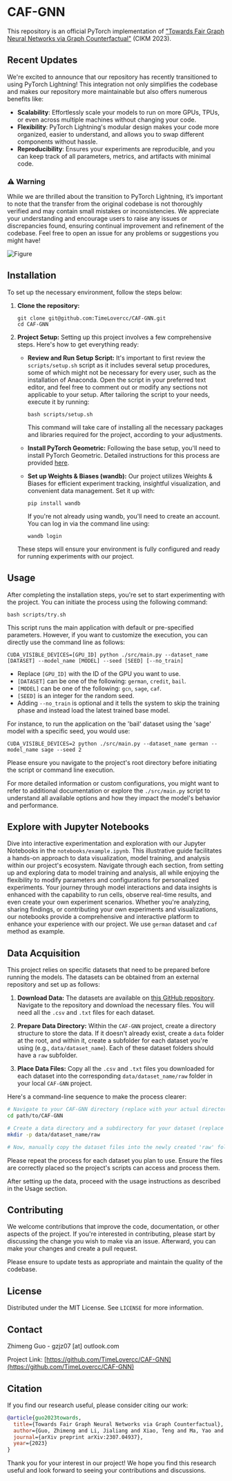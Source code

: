 # CAF-GNN 
This repository is an official PyTorch implementation of ["Towards Fair Graph Neural Networks via Graph Counterfactual"](https://arxiv.org/abs/2307.04937) (CIKM 2023). 

## Recent Updates
We're excited to announce that our repository has recently transitioned to using PyTorch Lightning! This integration not only simplifies the codebase and makes our repository more maintainable but also offers numerous benefits like:
- **Scalability**: Effortlessly scale your models to run on more GPUs, TPUs, or even across multiple machines without changing your code.
- **Flexibility**: PyTorch Lightning's modular design makes your code more organized, easier to understand, and allows you to swap different components without hassle.
- **Reproducibility**: Ensures your experiments are reproducible, and you can keep track of all parameters, metrics, and artifacts with minimal code.
### ⚠️ Warning
While we are thrilled about the transition to PyTorch Lightning, it’s important to note that the transfer from the original codebase is not thoroughly verified and may contain small mistakes or inconsistencies. We appreciate your understanding and encourage users to raise any issues or discrepancies found, ensuring continual improvement and refinement of the codebase. Feel free to open an issue for any problems or suggestions you might have!

![Figure](https://github.com/TimeLovercc/CAF-GNN/blob/main/assets/visual.png)

## Installation
To set up the necessary environment, follow the steps below:

1. **Clone the repository:**
   ```
   git clone git@github.com:TimeLovercc/CAF-GNN.git
   cd CAF-GNN
   ```

2. **Project Setup:**
   Setting up this project involves a few comprehensive steps. Here's how to get everything ready:

   - **Review and Run Setup Script:**
     It's important to first review the `scripts/setup.sh` script as it includes several setup procedures, some of which might not be necessary for every user, such as the installation of Anaconda. Open the script in your preferred text editor, and feel free to comment out or modify any sections not applicable to your setup. After tailoring the script to your needs, execute it by running:
     ```
     bash scripts/setup.sh
     ```
     This command will take care of installing all the necessary packages and libraries required for the project, according to your adjustments.

   - **Install PyTorch Geometric:**
     Following the base setup, you'll need to install PyTorch Geometric. Detailed instructions for this process are provided [here](https://pytorch-geometric.readthedocs.io/en/latest/notes/installation.html).

   - **Set up Weights & Biases (wandb):**
     Our project utilizes Weights & Biases for efficient experiment tracking, insightful visualization, and convenient data management. Set it up with:
     ```
     pip install wandb
     ```
     If you're not already using wandb, you'll need to create an account. You can log in via the command line using:
     ```
     wandb login
     ```

   These steps will ensure your environment is fully configured and ready for running experiments with our project.


## Usage
After completing the installation steps, you're set to start experimenting with the project. You can initiate the process using the following command:
```
bash scripts/try.sh
```

This script runs the main application with default or pre-specified parameters. However, if you want to customize the execution, you can directly use the command line as follows:
```
CUDA_VISIBLE_DEVICES=[GPU_ID] python ./src/main.py --dataset_name [DATASET] --model_name [MODEL] --seed [SEED] [--no_train]
```
- Replace `[GPU_ID]` with the ID of the GPU you want to use.
- `[DATASET]` can be one of the following: `german`, `credit`, `bail`.
- `[MODEL]` can be one of the following: `gcn`, `sage`, `caf`.
- `[SEED]` is an integer for the random seed.
- Adding `--no_train` is optional and it tells the system to skip the training phase and instead load the latest trained base model.

For instance, to run the application on the 'bail' dataset using the 'sage' model with a specific seed, you would use:
```
CUDA_VISIBLE_DEVICES=2 python ./src/main.py --dataset_name german --model_name sage --seed 2
```

Please ensure you navigate to the project's root directory before initiating the script or command line execution.

For more detailed information or custom configurations, you might want to refer to additional documentation or explore the `./src/main.py` script to understand all available options and how they impact the model's behavior and performance.

## Explore with Jupyter Notebooks

Dive into interactive experimentation and exploration with our Jupyter Notebooks in the `notebooks/example.ipynb`. This illustrative guide facilitates a hands-on approach to data visualization, model training, and analysis within our project's ecosystem. Navigate through each section, from setting up and exploring data to model training and analysis, all while enjoying the flexibility to modify parameters and configurations for personalized experiments. Your journey through model interactions and data insights is enhanced with the capability to run cells, observe real-time results, and even create your own experiment scenarios. Whether you're analyzing, sharing findings, or contributing your own experiments and visualizations, our notebooks provide a comprehensive and interactive platform to enhance your experience with our project. We use `german` dataset and `caf` method as example.

## Data Acquisition
This project relies on specific datasets that need to be prepared before running the models. The datasets can be obtained from an external repository and set up as follows:

1. **Download Data:**
   The datasets are available on [this GitHub repository](https://github.com/chirag126/nifty). Navigate to the repository and download the necessary files. You will need all the `.csv` and `.txt` files for each dataset.

2. **Prepare Data Directory:**
   Within the `CAF-GNN` project, create a directory structure to store the data. If it doesn't already exist, create a `data` folder at the root, and within it, create a subfolder for each dataset you're using (e.g., `data/dataset_name`). Each of these dataset folders should have a `raw` subfolder.

3. **Place Data Files:**
   Copy all the `.csv` and `.txt` files you downloaded for each dataset into the corresponding `data/dataset_name/raw` folder in your local `CAF-GNN` project.

Here's a command-line sequence to make the process clearer:

```sh
# Navigate to your CAF-GNN directory (replace with your actual directory path)
cd path/to/CAF-GNN

# Create a data directory and a subdirectory for your dataset (replace 'dataset_name' with your actual dataset's name)
mkdir -p data/dataset_name/raw

# Now, manually copy the dataset files into the newly created 'raw' folder
```

Please repeat the process for each dataset you plan to use. Ensure the files are correctly placed so the project's scripts can access and process them.

After setting up the data, proceed with the usage instructions as described in the Usage section.


## Contributing
We welcome contributions that improve the code, documentation, or other aspects of the project. If you're interested in contributing, please start by discussing the change you wish to make via an issue. Afterward, you can make your changes and create a pull request.

Please ensure to update tests as appropriate and maintain the quality of the codebase.

## License
Distributed under the MIT License. See `LICENSE` for more information.

## Contact
Zhimeng Guo - gzjz07 [at] outlook.com

Project Link: [https://github.com/TimeLovercc/CAF-GNN](https://github.com/TimeLovercc/CAF-GNN)

## Citation
If you find our research useful, please consider citing our work:

```bibtex
@article{guo2023towards,
  title={Towards Fair Graph Neural Networks via Graph Counterfactual},
  author={Guo, Zhimeng and Li, Jialiang and Xiao, Teng and Ma, Yao and Wang, Suhang},
  journal={arXiv preprint arXiv:2307.04937},
  year={2023}
}
```

Thank you for your interest in our project! We hope you find this research useful and look forward to seeing your contributions and discussions.
